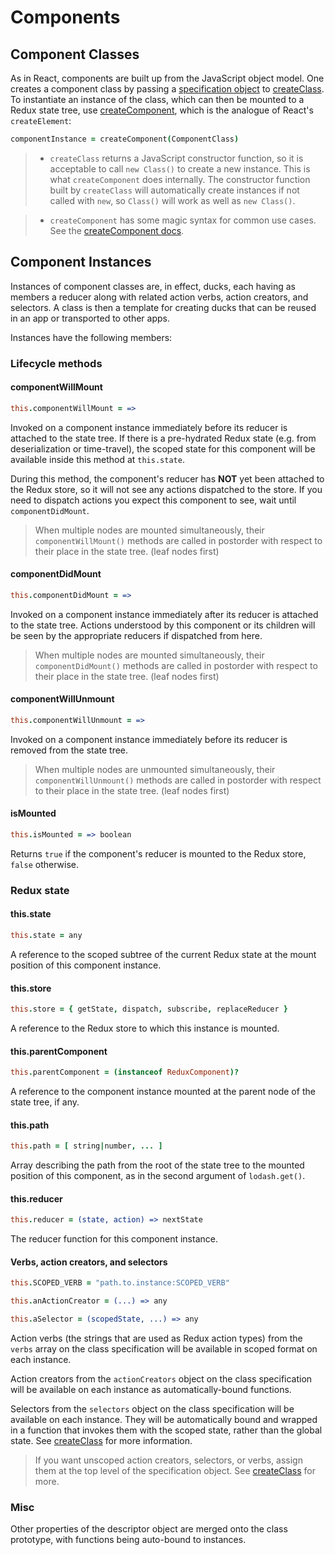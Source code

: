 # Components

## Component Classes

As in React, components are built up from the JavaScript object model. One creates a component class by passing a [specification object](ComponentSpecification.md) to  [createClass](createClass.md). To instantiate an instance of the class, which can then be mounted to a Redux state tree, use [createComponent](createComponent.md), which is the analogue of React's `createElement`:
```coffeescript
componentInstance = createComponent(ComponentClass)
```

> * `createClass` returns a JavaScript constructor function, so it is acceptable to call `new Class()` to create a new instance. This is what `createComponent` does internally. The constructor function built by `createClass` will automatically create instances if not called with `new`, so `Class()` will work as well as `new Class()`.

> * `createComponent` has some magic syntax for common use cases. See the [createComponent docs](createComponent.md).

## Component Instances

Instances of component classes are, in effect, ducks, each having as members a reducer along with related action verbs, action creators, and selectors. A class is then a template for creating ducks that can be reused in an app or transported to other apps.

Instances have the following members:

### Lifecycle methods

#### componentWillMount
```coffeescript
this.componentWillMount = =>
```
Invoked on a component instance immediately before its reducer is attached to the state tree. If there is a pre-hydrated Redux state (e.g. from deserialization or time-travel), the scoped state for this component will be available inside this method at ```this.state```.

During this method, the component's reducer has **NOT** yet been attached to the Redux store, so it will not see any actions dispatched to the store. If you need to dispatch actions you expect this component to see, wait until `componentDidMount`.
> When multiple nodes are mounted simultaneously, their ```componentWillMount()``` methods are called in postorder with respect to their place in the  state tree. (leaf nodes first)

#### componentDidMount
```coffeescript
this.componentDidMount = =>
```
Invoked on a component instance immediately after its reducer is attached to the state tree. Actions understood by this component or its children will be seen by the appropriate reducers if dispatched from here.
> When multiple nodes are mounted simultaneously, their ```componentDidMount()``` methods are called in postorder with respect to their place in the  state tree. (leaf nodes first)

#### componentWillUnmount
```coffeescript
this.componentWillUnmount = =>
```
Invoked on a component instance immediately before its reducer is removed from the state tree.
> When multiple nodes are unmounted simultaneously, their ```componentWillUnmount()``` methods are called in postorder with respect to their place in the state tree. (leaf nodes first)

#### isMounted
```coffeescript
this.isMounted = => boolean
```
Returns `true` if the component's reducer is mounted to the Redux store, `false` otherwise.

### Redux state

#### this.state
```coffeescript
this.state = any
```
A reference to the scoped subtree of the current Redux state at the mount position of this component instance.

#### this.store
```coffeescript
this.store = { getState, dispatch, subscribe, replaceReducer }
```
A reference to the Redux store to which this instance is mounted.

#### this.parentComponent
```coffeescript
this.parentComponent = (instanceof ReduxComponent)?
```
A reference to the component instance mounted at the parent node of the state tree, if any.

#### this.path
```coffeescript
this.path = [ string|number, ... ]
```
Array describing the path from the root of the state tree to the mounted position of this component, as in the second argument of `lodash.get()`.

#### this.reducer
```coffeescript
this.reducer = (state, action) => nextState
```
The reducer function for this component instance.

#### Verbs, action creators, and selectors
```coffeescript
this.SCOPED_VERB = "path.to.instance:SCOPED_VERB"
```
```coffeescript
this.anActionCreator = (...) => any
```
```coffeescript
this.aSelector = (scopedState, ...) => any
```
Action verbs (the strings that are used as Redux action types) from the `verbs` array on the class specification will be available in scoped format on each instance.

Action creators from the `actionCreators` object on the class specification will be available on each instance as automatically-bound functions.

Selectors from the `selectors` object on the class specification will be available on each instance. They will be automatically bound and wrapped in a function that invokes them with the scoped state, rather than the global state. See [createClass](createClass.md) for more information.

> If you want unscoped action creators, selectors, or verbs, assign them at the top level of the specification object. See [createClass](createClass.md) for more.

### Misc
Other properties of the descriptor object are merged onto the class prototype, with functions being auto-bound to instances.
